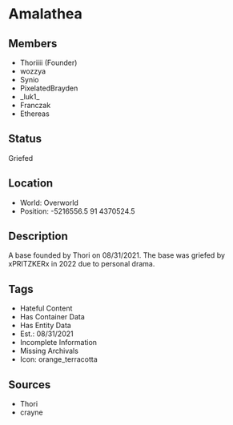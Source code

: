 # Amalathea

## Members
- Thoriiii (Founder)
- wozzya
- Synio
- PixelatedBrayden
- \_luk1\_
- Franczak
- Ethereas

## Status
Griefed

## Location
- World: Overworld 
- Position: -5216556.5 91 4370524.5

## Description
A base founded by Thori on 08/31/2021. The base was griefed by xPRITZKERx in 2022 due to personal drama.

## Tags
- Hateful Content
- Has Container Data
- Has Entity Data
- Est.: 08/31/2021
- Incomplete Information
- Missing Archivals
- Icon: orange_terracotta

## Sources
- Thori
- crayne
